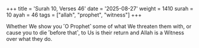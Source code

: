 +++
title = 'Surah 10, Verses 46'
date = '2025-08-27'
weight = 1410
surah = 10
ayah = 46
tags = ["allah", "prophet", "witness"]
+++

Whether We show you ˹O Prophet˺ some of what We threaten them with, or cause you to die ˹before that˺, to Us is their return and Allah is a Witness over what they do.